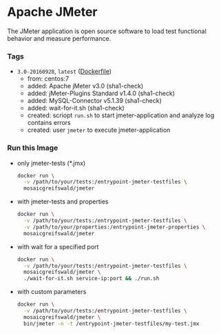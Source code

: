 # Apache JMeter
The JMeter application is open source software to load test functional behavior and measure performance.

### Tags
* `3.0-20160928`, `latest` ([Dockerfile](https://github.com/mosaic-hgw/jMeter/blob/master/Dockerfile))
  - from: centos:7
  - added: Apache jMeter v3.0 (sha1-check)
  - added: jMeter-Plugins Standard v1.4.0 (sha1-check)
  - added: MySQL-Connector v5.1.39 (sha1-check)
  - added: wait-for-it.sh (sha1-check)
  - created: scriopt `run.sh` to start jmeter-application and analyze log contains errors
  - created: user `jmeter` to execute jmeter-application

### Run this Image
* only jmeter-tests (*.jmx)
  ```sh
  docker run \
    -v /path/to/your/tests:/entrypoint-jmeter-testfiles \
    mosaicgreifswald/jmeter
  ```

* with jmeter-tests and properties
  ```sh
  docker run \
    -v /path/to/your/tests:/entrypoint-jmeter-testfiles \
    -v /path/to/your/properties:/entrypoint-jmeter-properties \
    mosaicgreifswald/jmeter
  ```

* with wait for a specified port
  ```sh
  docker run \
    -v /path/to/your/tests:/entrypoint-jmeter-testfiles \
    mosaicgreifswald/jmeter \
    ./wait-for-it.sh service-ip:port && ./run.sh
  ```

* with custom parameters
  ```sh
  docker run \
    -v /path/to/your/tests:/entrypoint-jmeter-testfiles \
    mosaicgreifswald/jmeter \
    bin/jmeter -n -t /entrypoint-jmeter-testfiles/my-test.jmx
  ```
